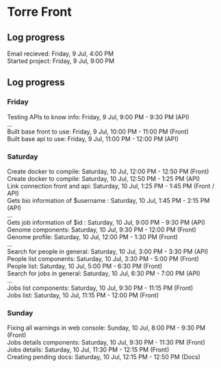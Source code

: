 # Torre Front
## Log progress
Email recieved: Friday, 9 Jul, 4:00 PM<br />
Started project: Friday, 9 Jul, 9:00 PM<br />

## Log progress
### Friday
Testing APIs to know info: Friday, 9 Jul, 9:00 PM - 9:30 PM (API)<br />
...<br />
Built base front to use: Friday, 9 Jul, 10:00 PM - 11:00 PM (Front)<br />
Built base api to use: Friday, 9 Jul, 11:00 PM - 12:00 PM (API)<br />

### Saturday
Create docker to compile: Saturday, 10 Jul, 12:00 PM - 12:50 PM (Front)<br />
Create docker to compile: Saturday, 10 Jul, 12:50 PM - 1:25 PM (API)<br />
Link connection front and api: Saturday, 10 Jul, 1:25 PM - 1:45 PM (Front / API)<br />
Gets bio information of $username : Saturday, 10 Jul, 1:45 PM - 2:15 PM (API)<br />
...<br />
Gets job information of $id : Saturday, 10 Jul, 9:00 PM - 9:30 PM (API)<br />
Genome components: Saturday, 10 Jul, 9:30 PM - 12:00 PM (Front)<br />
Genome profile: Saturday, 10 Jul, 12:00 PM - 1:30 PM (Front)<br />
...<br />
Search for people in general: Saturday, 10 Jul, 3:00 PM - 3:30 PM (API)<br />
People list components: Saturday, 10 Jul, 3:30 PM - 5:00 PM (Front)<br />
People list: Saturday, 10 Jul, 5:00 PM - 6:30 PM (Front)<br />
Search for jobs in general: Saturday, 10 Jul, 6:30 PM - 7:00 PM (API)<br />
...<br />
Jobs list components: Saturday, 10 Jul, 9:30 PM - 11:15 PM (Front)<br />
Jobs list: Saturday, 10 Jul, 11:15 PM - 12:00 PM (Front)<br />

### Sunday
Fixing all warnings in web console: Sunday, 10 Jul, 8:00 PM - 9:30 PM (Front)<br />
Jobs details components: Saturday, 10 Jul, 9:30 PM - 11:30 PM (Front)<br />
Jobs details: Saturday, 10 Jul, 11:30 PM - 12:15 PM (Front)<br />
Creating pending docs: Saturday, 10 Jul, 12:15 PM - 12:50 PM (Docs)<br />
